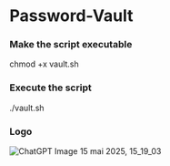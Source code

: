 # Password-Vault

### Make the script executable
chmod +x vault.sh
### Execute the script
./vault.sh

### Logo
![ChatGPT Image 15 mai 2025, 15_19_03](https://github.com/user-attachments/assets/25e3e73f-16c2-4483-92f1-999fb71f263e)
